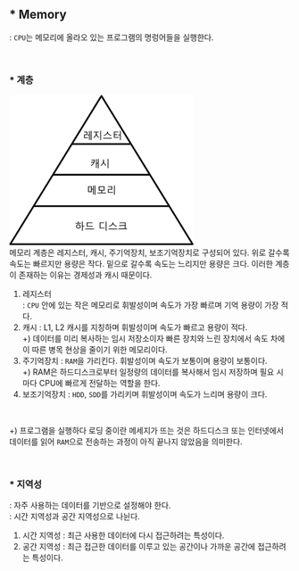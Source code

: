 ## * Memory
: `CPU`는 메모리에 올라오 있는 프로그램의 명렁어들을 실행한다.  

<br/>

### * 계층
<img src="../image/memory1.png">

<br/>
메모리 계층은 레지스터, 캐시, 주기억장치, 보조기억장치로 구성되어 있다.  
위로 갈수록 속도는 빠르지만 용량은 작다. 밑으로 갈수록 속도는 느리지만 용량은 크다.       
이러한 계층이 존재하는 이유는 경제성과 캐시 때문이다.    

<br/>

1. 레지스터   
: `CPU` 안에 있는 작은 메모리로 휘발성이며 속도가 가장 빠르며 기억 용량이 가장 적다.  
2. 캐시
: L1, L2 캐시를 지칭하며 휘발성이며 속도가 빠르고 용량이 적다.   
+) 데이터를 미리 복사하는 임시 저장소이자 빠른 장치와 느린 장치에서 속도 차에이 따른 병목 현상을 줄이기 위한 메모리이다.  
3. 주기억장치
: `RAM`을 가리킨다. 휘발성이며 속도가 보통이며 용량이 보통이다.  
+) RAM은 하드디스크로부터 일정량의 데이터를 복사해서 임시 저장하며 필요 시마다 CPU에 빠르게 전달하는 역할을 한다.  
4. 보조기억장치
: `HDD`, `SDD`를 가리키며 휘발성이며 속도가 느리며 용량이 크다.  

<br/>

+) 프로그램을 실행하다 로딩 중이란 메세지가 뜨는 것은 하드디스크 또는 인터넷에서 데이터를 읽어 `RAM`으로 전송하는 과정이 아직 끝나지 않았음을 의미한다.  

<br/>

### * 지역성
: 자주 사용하는 데이터를 기반으로 설정해야 한다.  
: 시간 지역성과 공간 지역성으로 나뉜다.

1. 시간 지역성
: 최근 사용한 데이터에 다시 접근하려는 특성이다.  
2. 공간 지역성
: 최근 접근한 데이터를 이루고 있는 공간이나 가까운 공간에 접근하려는 특성이다.  
